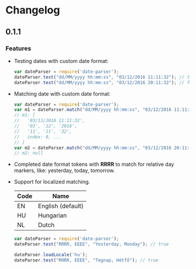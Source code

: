 # Changelog

## 0.1.1

### Features

- Testing dates with custom date format:

    ```javascript
    var dateParser = require('date-parser');
    dateParser.test("dd/MM/yyyy hh:mm:ss", "03/12/2016 11:11:32"); // true
    dateParser.test("dd/MM/yyyy hh:mm:ss", "03/12/2016 20:11:32"); // false
    ```
    
- Matching date with custom date format:

    ```javascript
    var dateParser = require('date-parser');
    var m1 = dateParser.match("dd/MM/yyyy hh:mm:ss", "03/12/2016 11:11:32");
    // m1: [
    //   '03/12/2016 11:11:32',
    //   '03', '12', '2016',
    //   '11', '11', '32',
    //   index: 0, ...
    // ]
    var m2 = dateParser.match("dd/MM/yyyy hh:mm:ss", "03/12/2016 20:11:32");
    // m2: null
    ```
    
- Completed date format tokens with **RRRR** to match for relative day markers, like: yesterday, today, tomorrow.
- Support for localized matching.

  | Code | Name |
  |------|------|
  | EN | English (default) |
  | HU | Hungarian |
  | NL | Dutch |

    ```javascript
    var dateParser = require('date-parser');
    dateParser.test("RRRR, EEEE", "Yesterday, Monday"); // true
    
    dateParser.loadLocale('hu');
    dateParser.test("RRRR, EEEE", "Tegnap, Hétfő"); // true
    ```